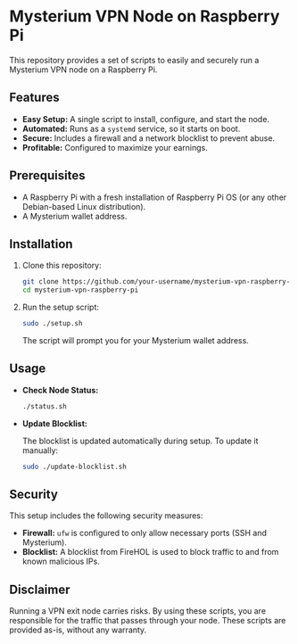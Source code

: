 # Mysterium VPN Node on Raspberry Pi

This repository provides a set of scripts to easily and securely run a Mysterium VPN node on a Raspberry Pi.

## Features

- **Easy Setup:** A single script to install, configure, and start the node.
- **Automated:** Runs as a `systemd` service, so it starts on boot.
- **Secure:** Includes a firewall and a network blocklist to prevent abuse.
- **Profitable:** Configured to maximize your earnings.

## Prerequisites

- A Raspberry Pi with a fresh installation of Raspberry Pi OS (or any other Debian-based Linux distribution).
- A Mysterium wallet address.

## Installation

1.  Clone this repository:

    ```bash
    git clone https://github.com/your-username/mysterium-vpn-raspberry-pi.git
    cd mysterium-vpn-raspberry-pi
    ```

2.  Run the setup script:

    ```bash
    sudo ./setup.sh
    ```

    The script will prompt you for your Mysterium wallet address.

## Usage

- **Check Node Status:**

  ```bash
  ./status.sh
  ```

- **Update Blocklist:**

  The blocklist is updated automatically during setup. To update it manually:

  ```bash
  sudo ./update-blocklist.sh
  ```

## Security

This setup includes the following security measures:

- **Firewall:** `ufw` is configured to only allow necessary ports (SSH and Mysterium).
- **Blocklist:** A blocklist from FireHOL is used to block traffic to and from known malicious IPs.

## Disclaimer

Running a VPN exit node carries risks. By using these scripts, you are responsible for the traffic that passes through your node. These scripts are provided as-is, without any warranty.